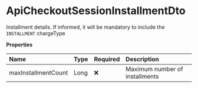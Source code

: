 # ApiCheckoutSessionInstallmentDto

Installment details. If informed, it will be mandatory to include the `INSTALLMENT` chargeType

**Properties**

| Name                | Type | Required | Description                    |
| :------------------ | :--- | :------- | :----------------------------- |
| maxInstallmentCount | Long | ❌       | Maximum number of installments |

<!-- This file was generated by liblab | https://liblab.com/ -->
